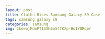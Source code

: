 ```yaml
---
layout: post
title: Ctulhu Rises Samsung Galaxy S9 Case
tags: samsung galaxy s9
categories: samsung
img: 1kdwojMdmPT1SXh5oS4fKXp-HoIYORqer
---
```

